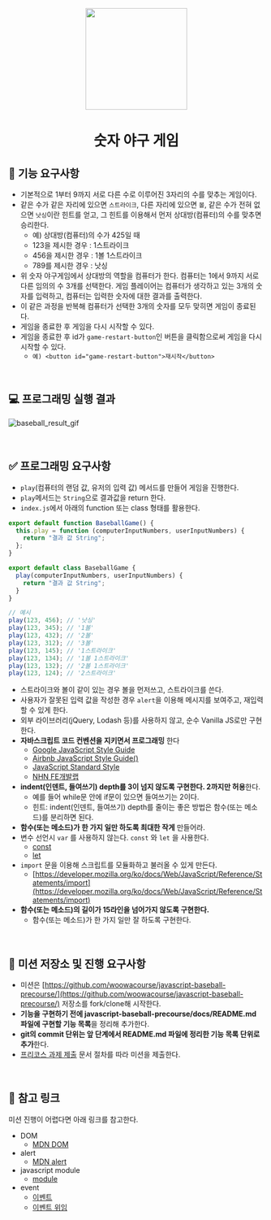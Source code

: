 <p align="middle" >
  <img width="200px;" src="https://github.com/woowacourse/javascript-baseball-precourse/blob/main/images/baseball_icon.png?raw=true"/>
</p>
<h1 align="middle">숫자 야구 게임</h1>

## 🎯 기능 요구사항

-   기본적으로 1부터 9까지 서로 다른 수로 이루어진 3자리의 수를 맞추는 게임이다.
-   같은 수가 같은 자리에 있으면 `스트라이크`, 다른 자리에 있으면 `볼`, 같은 수가 전혀 없으면 `낫싱`이란 힌트를 얻고, 그 힌트를 이용해서 먼저 상대방(컴퓨터)의 수를 맞추면 승리한다.
    -   예) 상대방(컴퓨터)의 수가 425일 때
    -   123을 제시한 경우 : 1스트라이크
    -   456을 제시한 경우 : 1볼 1스트라이크
    -   789를 제시한 경우 : 낫싱
-   위 숫자 야구게임에서 상대방의 역할을 컴퓨터가 한다. 컴퓨터는 1에서 9까지 서로 다른 임의의 수 3개를 선택한다. 게임 플레이어는 컴퓨터가 생각하고 있는 3개의 숫자를 입력하고, 컴퓨터는 입력한 숫자에 대한 결과를 출력한다.
-   이 같은 과정을 반복해 컴퓨터가 선택한 3개의 숫자를 모두 맞히면 게임이 종료된다.
-   게임을 종료한 후 게임을 다시 시작할 수 있다.
-   게임을 종료한 후 id가 `game-restart-button`인 버튼을 클릭함으로써 게임을 다시 시작할 수 있다.
    -   `예) <button id="game-restart-button">재시작</button>`

<br>

## 💻 프로그래밍 실행 결과

![baseball_result_gif](https://github.com/woowacourse/javascript-baseball-precourse/blob/main/images/result.gif?raw=true)

<br>

## ✅ 프로그래밍 요구사항

-   `play`(컴퓨터의 랜덤 값, 유저의 입력 값) 메서드를 만들어 게임을 진행한다.
-   `play`메서드는 `String`으로 결과값을 return 한다.
-   `index.js`에서 아래의 function 또는 class 형태를 활용한다.

```javascript
export default function BaseballGame() {
  this.play = function (computerInputNumbers, userInputNumbers) {
    return "결과 값 String";
  };
}

export default class BaseballGame {
  play(computerInputNumbers, userInputNumbers) {
    return "결과 값 String";
  }
}

// 예시
play(123, 456); // '낫싱'
play(123, 345); // '1볼'
play(123, 432); // '2볼'
play(123, 312); // '3볼'
play(123, 145); // '1스트라이크'
play(123, 134); // '1볼 1스트라이크'
play(123, 132); // '2볼 1스트라이크'
play(123, 124); // '2스트라이크'
```

-   스트라이크와 볼이 같이 있는 경우 볼을 먼저쓰고, 스트라이크를 쓴다.
-   사용자가 잘못된 입력 값을 작성한 경우 `alert`을 이용해 메시지를 보여주고, 재입력할 수 있게 한다.
-   외부 라이브러리(jQuery, Lodash 등)를 사용하지 않고, 순수 Vanilla JS로만 구현한다.
-   **자바스크립트 코드 컨벤션을 지키면서 프로그래밍** 한다
    -   [Google JavaScript Style Guide](https://google.github.io/styleguide/jsguide.html)
    -   [Airbnb JavaScript Style Guide()](https://github.com/airbnb/javascript)
    -   [JavaScript Standard Style](https://standardjs.com)
    -   [NHN FE개발랩](https://ui.toast.com/fe-guide/ko_CODING-CONVENTION)
-   **indent(인덴트, 들여쓰기) depth를 3이 넘지 않도록 구현한다. 2까지만 허용**한다.
    -   예를 들어 while문 안에 if문이 있으면 들여쓰기는 2이다.
    -   힌트: indent(인덴트, 들여쓰기) depth를 줄이는 좋은 방법은 함수(또는 메소드)를 분리하면 된다.
-   **함수(또는 메소드)가 한 가지 일만 하도록 최대한 작게** 만들어라.
-   변수 선언시 `var` 를 사용하지 않는다. `const` 와 `let` 을 사용한다.
    -   [const](https://developer.mozilla.org/ko/docs/Web/JavaScript/Reference/Statements/const)
    -   [let](https://developer.mozilla.org/ko/docs/Web/JavaScript/Reference/Statements/let)
-   `import` 문을 이용해 스크립트를 모듈화하고 불러올 수 있게 만든다.
    -   [https://developer.mozilla.org/ko/docs/Web/JavaScript/Reference/Statements/import](https://developer.mozilla.org/ko/docs/Web/JavaScript/Reference/Statements/import)
-   **함수(또는 메소드)의 길이가 15라인을 넘어가지 않도록 구현한다.**
    -   함수(또는 메소드)가 한 가지 일만 잘 하도록 구현한다.

<br>

## 📝 미션 저장소 및 진행 요구사항

-   미션은 [https://github.com/woowacourse/javascript-baseball-precourse/](https://github.com/woowacourse/javascript-baseball-precourse/) 저장소를 fork/clone해 시작한다.
-   **기능을 구현하기 전에 javascript-baseball-precourse/docs/README.md 파일에 구현할 기능 목록**을 정리해 추가한다.
-   **git의 commit 단위는 앞 단계에서 README.md 파일에 정리한 기능 목록 단위로 추가**한다.
-   [프리코스 과제 제출](https://github.com/woowacourse/woowacourse-docs/tree/master/precourse) 문서 절차를 따라 미션을 제출한다.

<br>

## 🔗 참고 링크

미션 진행이 어렵다면 아래 링크를 참고한다.

-   DOM
    -   [MDN DOM](https://developer.mozilla.org/ko/docs/Web/API/Document_Object_Model/%EC%86%8C%EA%B0%9C)
-   alert
    -   [MDN alert](https://developer.mozilla.org/ko/docs/Web/API/Window/alert)
-   javascript module
    -   [module](https://ko.javascript.info/modules-intro)
-   event
    -   [이벤트](https://ko.javascript.info/introduction-browser-events)
    -   [이벤트 위임](https://ko.javascript.info/event-delegation)
